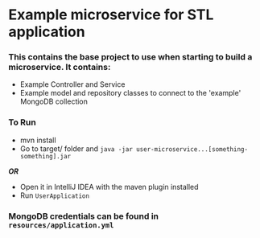 # Example microservice for STL application

### This contains the base project to use when starting to build a microservice. It contains: ###

* Example Controller and Service
* Example model and repository classes to connect to the 'example' MongoDB collection

### To Run ###

* mvn install
* Go to target/ folder and `java -jar user-microservice...[something-something].jar`

***OR***

* Open it in IntelliJ IDEA with the maven plugin installed
* Run `UserApplication`


### MongoDB credentials can be found in `resources/application.yml` ###
